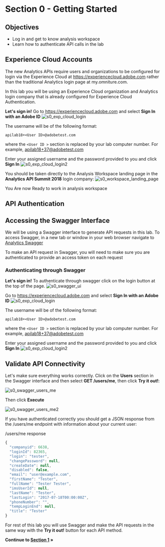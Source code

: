 Section 0 - Getting Started
====

Objectives
----
* Log in and get to know analysis workspace
* Learn how to authenticate API calls in the lab

Experience Cloud Accounts
----
The new Analytics APIs require users and organizations to be configured for login via the Experience Cloud at https://experiencecloud.adobe.com rather than the traditional Analytics login page at my.omniture.com.

In this lab you will be using an Experience Cloud organization and Analytics login company that is already configured for Experience Cloud Authentication. 

**Let's sign in!**
Go to https://experiencecloud.adobe.com and select **Sign In with an Adobe ID**
![s0_exp_cloud_login](../../images/s0_exp_cloud_login.png?raw=true)

The username will be of the following format:

`apilab18+<User ID>@adobetest.com`

where the `<User ID >` section is replaced by your lab computer number.  For example, apilab18+37@adobetest.com

Enter your assigned username and the password provided to you and click **Sign In**
![s0_exp_cloud_login2](../../images/s0_exp_cloud_login2.png?raw=true)

You should be taken directly to the Analysis Workspace landing page in the **Analytics API Summit 2018** login company:
![s0_workspace_landing_page](../../images/s0_workspace_landing_page.png?raw=true)

You Are now Ready to work in analysis workspace


API Authentication
----


Accessing the Swagger Interface
----
We will be using a Swagger interface to generate API requests in this lab. To access Swagger, in a new tab or window in your web browser navigate to [Analytics Swagger](https://adobedocs.github.io/analytics-2.0-apis/)

To make an API request in Swagger, you will need to make sure you are authenticated to provide an access token on each request

### Authenticating through Swagger

**Let's sign in!**
To authenticate through swagger click on the login button at the top of the page. 
![s0_swagger_ui](../../images/s0_swagger_ui.png?raw=true)

Go to https://experiencecloud.adobe.com and select **Sign In with an Adobe ID**
![s0_exp_cloud_login](../../images/s0_exp_cloud_login.png?raw=true)

The username will be of the following format:

`apilab18+<User ID>@adobetest.com`

where the `<User ID >` section is replaced by your lab computer number.  For example, apilab18+37@adobetest.com

Enter your assigned username and the password provided to you and click **Sign In**
![s0_exp_cloud_login2](../../images/s0_exp_cloud_login2.png?raw=true)


Validate API Connectivity
----
Let's make sure everything works correctly. Click on the **Users** section in the Swagger interface and then select **GET /users/me**, then click **Try it out!**:

![s0_swagger_users_me](../../images/s0_swagger_users_me_1.png?raw=true)

Then click **Execute**

![s0_swagger_users_me2](../../images/s0_swagger_users_me_2.png?raw=true)


If you have authenticated correctly you should get a JSON response from the /users/me endpoint with information about your current user:

/users/me response
```javascript
{
  "companyid": 6638,
  "loginId": 82365,
  "login": "tester",
  "changePassword": null,
  "createDate": null,
  "disabled": false,
  "email": "user@example.com",
  "firstName": "Tester",
  "fullName": "Tester Tester",
  "imsUserId": null,
  "lastName": "Tester",
  "lastLogin": "2017-07-18T00:00:00Z",
  "phoneNumber": "",
  "tempLoginEnd": null,
  "title": "Tester"
}
```

For rest of this lab you will use Swagger and make the API requests in the same way with the **Try it out!** button for each API method.

**Continue to [Section 1](../s1_api_intro) »**


